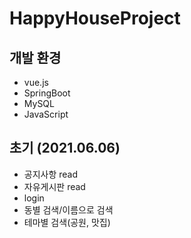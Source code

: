# HappyHouseProject

## 개발 환경
+ vue.js
+ SpringBoot
+ MySQL
+ JavaScript


## 초기 (2021.06.06)
+ 공지사항 read
+ 자유게시판 read
+ login
+ 동별 검색/이름으로 검색
+ 테마별 검색(공원, 맛집)
